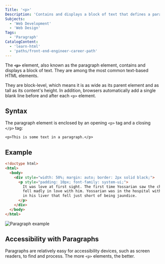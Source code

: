 ```yaml
---
Title: '<p>'
Description: 'Contains and displays a block of text that defines a paragraph.'
Subjects:
  - 'Web Development'
  - 'Web Design'
Tags:
  - 'Paragraph'
CatalogContent:
  - 'learn-html'
  - 'paths/front-end-engineer-career-path'
---
```


The **`<p>`** element, also known as the paragraph element, contains and displays a block of text. They are among the most common text-based HTML elements.

They are block-level, which means it is as wide as its parent element and as tall as its content's height. In addition, browsers automatically add a single blank line before and after each `<p>` element.

## Syntax

The paragraph element is enclosed by an opening `<p>` tag and a closing `</p>` tag:

```pseudo
<p>This is some text in a paragraph.</p>
```

## Example

```html
<!doctype html>
<html>
  <body>
    <div style="width: 50%; margin: auto; border: 2px solid black;">
      <p style="padding: 10px; font-family: system-ui;">
        It was love at first sight. The first time Yossarian saw the chaplain he
        fell madly in love with him. Yossarian was in the hospital with a pain
        in his liver that fell just short of being jaundice.
      </p>
    </div>
  </body>
</html>
```

![Paragraph example](https://raw.githubusercontent.com/Codecademy/docs/main/media/html-paragraph-example.png)

## Accessibility with Paragraphs

Paragraphs are relatively easy for accessibility devices, such as screen readers, to find and process. The more `<p>` elements, the better.
